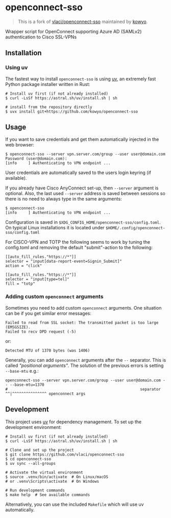 # openconnect-sso

> This is a fork of [vlaci/openconnect-sso](https://github.com/vlaci/openconnect-sso) maintained by [kowyo](https://github.com/kowyo).

Wrapper script for OpenConnect supporting Azure AD (SAMLv2) authentication
to Cisco SSL-VPNs

## Installation

### Using uv

The fastest way to install `openconnect-sso` is using [uv](https://docs.astral.sh/uv/), an extremely fast Python package installer written in Rust:

```shell
# Install uv first (if not already installed)
$ curl -LsSf https://astral.sh/uv/install.sh | sh

# install from the repository directly
$ uvx install git+https://github.com/kowyo/openconnect-sso
```

## Usage

If you want to save credentials and get them automatically
injected in the web browser:

```shell
$ openconnect-sso --server vpn.server.com/group --user user@domain.com
Password (user@domain.com):
[info     ] Authenticating to VPN endpoint ...
```

User credentials are automatically saved to the users login keyring (if
available).

If you already have Cisco AnyConnect set-up, then `--server` argument is
optional. Also, the last used `--server` address is saved between sessions so
there is no need to always type in the same arguments:

```shell
$ openconnect-sso
[info     ] Authenticating to VPN endpoint ...
```

Configuration is saved in `$XDG_CONFIG_HOME/openconnect-sso/config.toml`. On
typical Linux installations it is located under
`$HOME/.config/openconnect-sso/config.toml`

For CISCO-VPN and TOTP the following seems to work by tuning the config.toml
and removing the default "submit"-action to the following:

```
[[auto_fill_rules."https://*"]]
selector = "input[data-report-event=Signin_Submit]"
action = "click"

[[auto_fill_rules."https://*"]]
selector = "input[type=tel]"
fill = "totp"
```

### Adding custom `openconnect` arguments

Sometimes you need to add custom `openconnect` arguments. One situation can be if you get similar error messages:

```shell
Failed to read from SSL socket: The transmitted packet is too large (EMSGSIZE).
Failed to recv DPD request (-5)
```

or:

```shell
Detected MTU of 1370 bytes (was 1406)
```

Generally, you can add `openconnect` arguments after the `--` separator. This is called _"positional arguments"_. The
solution of the previous errors is setting `--base-mtu` e.g.:

```shell
openconnect-sso --server vpn.server.com/group --user user@domain.com -- --base-mtu=1370
#                                                          separator ^^|^^^^^^^^^^^^^^^ openconnect args
```

## Development

This project uses [uv](https://docs.astral.sh/uv/) for dependency management. To set up the development environment:

```shell
# Install uv first (if not already installed)
$ curl -LsSf https://astral.sh/uv/install.sh | sh

# Clone and set up the project
$ git clone https://github.com/vlaci/openconnect-sso
$ cd openconnect-sso
$ uv sync --all-groups

# Activate the virtual environment
$ source .venv/bin/activate  # On Linux/macOS
# or .venv\Scripts\activate  # On Windows

# Run development commands
$ make help  # See available commands
```

Alternatively, you can use the included `Makefile` which will use uv automatically.
